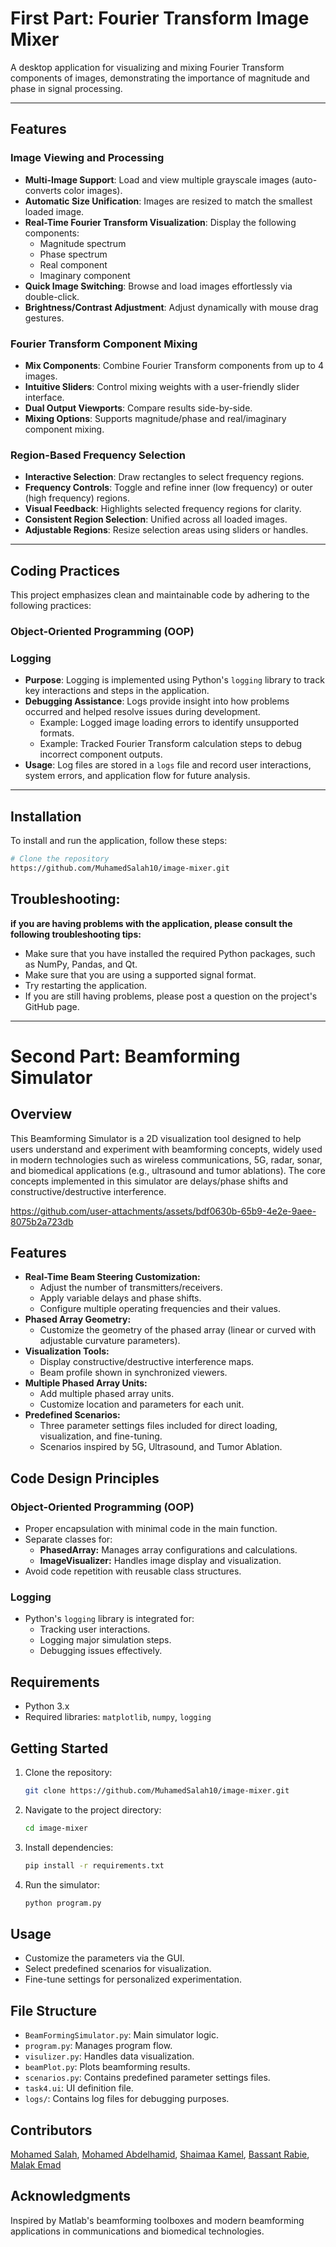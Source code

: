 # First Part: Fourier Transform Image Mixer  

A desktop application for visualizing and mixing Fourier Transform components of images, demonstrating the importance of magnitude and phase in signal processing.  


  

---

## Features  

### Image Viewing and Processing  
- **Multi-Image Support**: Load and view multiple grayscale images (auto-converts color images).  
- **Automatic Size Unification**: Images are resized to match the smallest loaded image.  
- **Real-Time Fourier Transform Visualization**: Display the following components:  
  - Magnitude spectrum  
  - Phase spectrum  
  - Real component  
  - Imaginary component  
- **Quick Image Switching**: Browse and load images effortlessly via double-click.  
- **Brightness/Contrast Adjustment**: Adjust dynamically with mouse drag gestures.  

### Fourier Transform Component Mixing  
- **Mix Components**: Combine Fourier Transform components from up to 4 images.  
- **Intuitive Sliders**: Control mixing weights with a user-friendly slider interface.  
- **Dual Output Viewports**: Compare results side-by-side.  
- **Mixing Options**: Supports magnitude/phase and real/imaginary component mixing.  

### Region-Based Frequency Selection  
- **Interactive Selection**: Draw rectangles to select frequency regions.  
- **Frequency Controls**: Toggle and refine inner (low frequency) or outer (high frequency) regions.  
- **Visual Feedback**: Highlights selected frequency regions for clarity.  
- **Consistent Region Selection**: Unified across all loaded images.  
- **Adjustable Regions**: Resize selection areas using sliders or handles.  

---

## Coding Practices  

This project emphasizes clean and maintainable code by adhering to the following practices:  

### Object-Oriented Programming (OOP)  
### Logging  
- **Purpose**: Logging is implemented using Python's `logging` library to track key interactions and steps in the application.  
- **Debugging Assistance**: Logs provide insight into how problems occurred and helped resolve issues during development.  
  - Example: Logged image loading errors to identify unsupported formats.  
  - Example: Tracked Fourier Transform calculation steps to debug incorrect component outputs.  
- **Usage**: Log files are stored in a `logs` file and record user interactions, system errors, and application flow for future analysis.  

---


## Installation  

To install and run the application, follow these steps:  

```bash  
# Clone the repository
https://github.com/MuhamedSalah10/image-mixer.git
```
## Troubleshooting:
**if you are having problems with the application, please consult the following troubleshooting tips:**

- Make sure that you have installed the required Python packages, such as NumPy, Pandas, and Qt.
- Make sure that you are using a supported signal format.
- Try restarting the application.
- If you are still having problems, please post a question on the project's GitHub page.


---

# Second Part: Beamforming Simulator

## Overview
This Beamforming Simulator is a 2D visualization tool designed to help users understand and experiment with beamforming concepts, widely used in modern technologies such as wireless communications, 5G, radar, sonar, and biomedical applications (e.g., ultrasound and tumor ablations). The core concepts implemented in this simulator are delays/phase shifts and constructive/destructive interference.



https://github.com/user-attachments/assets/bdf0630b-65b9-4e2e-9aee-8075b2a723db


## Features
- **Real-Time Beam Steering Customization:**
  - Adjust the number of transmitters/receivers.
  - Apply variable delays and phase shifts.
  - Configure multiple operating frequencies and their values.
- **Phased Array Geometry:**
  - Customize the geometry of the phased array (linear or curved with adjustable curvature parameters).
- **Visualization Tools:**
  - Display constructive/destructive interference maps.
  - Beam profile shown in synchronized viewers.
- **Multiple Phased Array Units:**
  - Add multiple phased array units.
  - Customize location and parameters for each unit.
- **Predefined Scenarios:**
  - Three parameter settings files included for direct loading, visualization, and fine-tuning.
  - Scenarios inspired by 5G, Ultrasound, and Tumor Ablation.

## Code Design Principles
### Object-Oriented Programming (OOP)
- Proper encapsulation with minimal code in the main function.
- Separate classes for:
  - **PhasedArray:** Manages array configurations and calculations.
  - **ImageVisualizer:** Handles image display and visualization.
- Avoid code repetition with reusable class structures.

### Logging
- Python's `logging` library is integrated for:
  - Tracking user interactions.
  - Logging major simulation steps.
  - Debugging issues effectively.

## Requirements
- Python 3.x
- Required libraries: `matplotlib`, `numpy`, `logging`

## Getting Started
1. Clone the repository:
   ```bash
   git clone https://github.com/MuhamedSalah10/image-mixer.git
   ```
2. Navigate to the project directory:
   ```bash
   cd image-mixer
   ```
3. Install dependencies:
   ```bash
   pip install -r requirements.txt
   ```
4. Run the simulator:
   ```bash
   python program.py
   ```

## Usage
- Customize the parameters via the GUI.
- Select predefined scenarios for visualization.
- Fine-tune settings for personalized experimentation.

## File Structure
- `BeamFormingSimulator.py`: Main simulator logic.
- `program.py`: Manages program flow.
- `visulizer.py`: Handles data visualization.
- `beamPlot.py`: Plots beamforming results.
- `scenarios.py`: Contains predefined parameter settings files.
- `task4.ui`: UI definition file.
- `logs/`: Contains log files for debugging purposes.

## Contributors        

 [Mohamed Salah](https://github.com/MuhamedSalah10),
 [Mohamed Abdelhamid](https://github.com/mohamed5841), 
 [Shaimaa Kamel](https://github.com/Shaimaakamel474),
 [Bassant Rabie](https://github.com/bassantrabie),
 [Malak Emad](https://github.com/malak-emad) 


## Acknowledgments
Inspired by Matlab's beamforming toolboxes and modern beamforming applications in communications and biomedical technologies.














